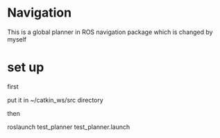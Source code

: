 # Navigation
This is a global planner in ROS navigation package which is changed by myself
# set up
first 

put it in ~/catkin_ws/src directory 

then

roslaunch test_planner test_planner.launch 

